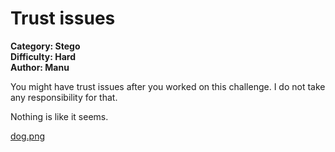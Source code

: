 # Trust issues

**Category: Stego <br>
Difficulty: Hard <br>
Author: Manu**

You might have trust issues after you worked on this challenge. I do not take any responsibility for that.

Nothing is like it seems.

[dog.png](dog.png)
